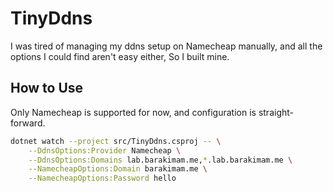 
# TinyDdns

I was tired of managing my ddns setup on Namecheap manually, and all the options I could find aren't easy either, So I built mine.

## How to Use

Only Namecheap is supported for now, and configuration is straight-forward.

```bash
dotnet watch --project src/TinyDdns.csproj -- \
    --DdnsOptions:Provider Namecheap \
    --DdnsOptions:Domains lab.barakimam.me,*.lab.barakimam.me \
    --NamecheapOptions:Domain barakimam.me \
    --NamecheapOptions:Password hello
```
